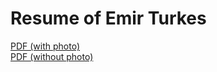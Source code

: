# Resume of Emir Turkes

[PDF (with photo)](https://drive.google.com/file/d/1ZNGDzOaE6OXxMUG_UK552wcfvF9kowab/view?usp=sharing)  
[PDF (without photo)](https://drive.google.com/file/d/1qwB1rAI2dwprdJmPMicgS_ngAgjnOaUD/view?usp=sharing)

